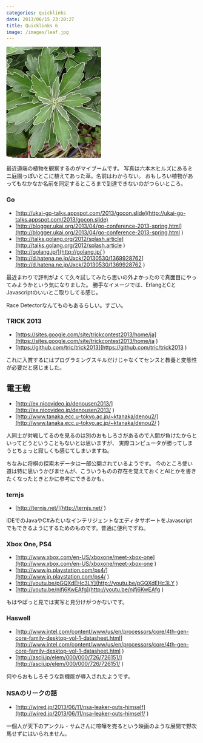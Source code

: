 ```yaml
---
categories: quicklinks
date: 2013/06/15 23:20:27
title: Quicklinks 6
image: /images/leaf.jpg
---
```


![leaf](/images/leaf.jpg ) 

最近道端の植物を観察するのがマイブームです。
写真は六本木ヒルズにあるミニ庭園っぽいとこに植えてあった草。名前はわからない。
おもしろい植物があってもなかなか名前を同定するところまで到達できないのがつらいところ。


### Go

* [http://ukai-go-talks.appspot.com/2013/gocon.slide](http://ukai-go-talks.appspot.com/2013/gocon.slide) 
* [http://blogger.ukai.org/2013/04/go-conference-2013-spring.html](http://blogger.ukai.org/2013/04/go-conference-2013-spring.html ) 
* [http://talks.golang.org/2012/splash.article](http://talks.golang.org/2012/splash.article )
* [http://golang.jp/](http://golang.jp/ ) 
* [http://d.hatena.ne.jp/Jxck/20130530/1369928762](http://d.hatena.ne.jp/Jxck/20130530/1369928762 ) 

最近まわりで評判がよくて久々試してみたら思いの外よかったので真面目にやってみようかという気になりました。
勝手なイメージでは、ErlangとCとJavascriptのいいとこ取りしてる感じ。

Race Detectorなんてものもあるらしい。すごい。


### TRICK 2013

* [https://sites.google.com/site/trickcontest2013/home/ja](https://sites.google.com/site/trickcontest2013/home/ja ) 
* [https://github.com/tric/trick2013](https://github.com/tric/trick2013 ) 

これに入賞するにはプログラミングスキルだけじゃなくてセンスと教養と変態性が必要だと感じました。


## 電王戦

* [http://ex.nicovideo.jp/denousen2013/](http://ex.nicovideo.jp/denousen2013/ ) 
* [http://www.tanaka.ecc.u-tokyo.ac.jp/~ktanaka/denou2/](http://www.tanaka.ecc.u-tokyo.ac.jp/~ktanaka/denou2/ ) 

人同士が対戦してるのを見るのは別のおもしろさがあるので人間が負けたからといってどうということもないとは思いますが、
実際コンピュータが勝ってしまうとちょっと寂しくも感じてしまいますね。

ちなみに将棋の探索木データは一部公開されているようです。
今のところ使い道は特に思いうかびませんが、こういうものの存在を覚えておくとAIとかを書きたくなったときとかに参考にできるかも。


### ternjs

* [http://ternjs.net/](http://ternjs.net/ ) 

IDEでのJavaやC#みたいなインテリジェントなエディタサポートをJavascriptでもできるようにするためのものです。普通に便利ですね。


### Xbox One, PS4

* [http://www.xbox.com/en-US/xboxone/meet-xbox-one](http://www.xbox.com/en-US/xboxone/meet-xbox-one ) 
* [http://www.jp.playstation.com/ps4/](http://www.jp.playstation.com/ps4/ ) 
* [http://youtu.be/pGQXdEHc3LY](http://youtu.be/pGQXdEHc3LY ) 
* [http://youtu.be/njfj6KwEAfg](http://youtu.be/njfj6KwEAfg ) 

もはやぱっと見では実写と見分けがつかないです。

### Haswell

* [http://www.intel.com/content/www/us/en/processors/core/4th-gen-core-family-desktop-vol-1-datasheet.html](http://www.intel.com/content/www/us/en/processors/core/4th-gen-core-family-desktop-vol-1-datasheet.html ) 
* [http://ascii.jp/elem/000/000/726/726151/](http://ascii.jp/elem/000/000/726/726151/ ) 

何やらおもしろそうな新機能が導入されたようです。


### NSAのリークの話

* [http://wired.jp/2013/06/11/nsa-leaker-outs-himself](http://wired.jp/2013/06/11/nsa-leaker-outs-himself/ ) 

一個人が天下のアンクル・サムさんに喧嘩を売るという映画のような展開で野次馬せずにはいられません。

